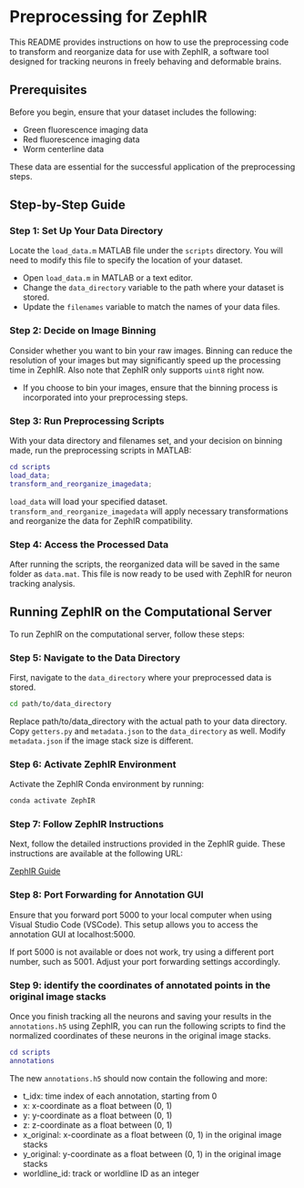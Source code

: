 # Preprocessing for ZephIR

This README provides instructions on how to use the preprocessing code to transform and reorganize data for use with ZephIR, a software tool designed for tracking neurons in freely behaving and deformable brains.

## Prerequisites

Before you begin, ensure that your dataset includes the following:
- Green fluorescence imaging data
- Red fluorescence imaging data
- Worm centerline data

These data are essential for the successful application of the preprocessing steps.

## Step-by-Step Guide

### Step 1: Set Up Your Data Directory

Locate the `load_data.m` MATLAB file under the `scripts` directory. You will need to modify this file to specify the location of your dataset.

- Open `load_data.m` in MATLAB or a text editor.
- Change the `data_directory` variable to the path where your dataset is stored.
- Update the `filenames` variable to match the names of your data files.

### Step 2: Decide on Image Binning

Consider whether you want to bin your raw images. Binning can reduce the resolution of your images but may significantly speed up the processing time in ZephIR. Also note that ZephIR only supports `uint8` right now.

- If you choose to bin your images, ensure that the binning process is incorporated into your preprocessing steps.

### Step 3: Run Preprocessing Scripts

With your data directory and filenames set, and your decision on binning made, run the preprocessing scripts in MATLAB:

```matlab
cd scripts
load_data;
transform_and_reorganize_imagedata;
```

`load_data` will load your specified dataset. `transform_and_reorganize_imagedata` will apply necessary transformations and reorganize the data for ZephIR compatibility.

### Step 4: Access the Processed Data

After running the scripts, the reorganized data will be saved in the same folder as `data.mat`. This file is now ready to be used with ZephIR for neuron tracking analysis.

## Running ZephIR on the Computational Server

To run ZephIR on the computational server, follow these steps:

### Step 5: Navigate to the Data Directory

First, navigate to the `data_directory` where your preprocessed data is stored.

```bash
cd path/to/data_directory
```
Replace path/to/data_directory with the actual path to your data directory. Copy `getters.py` and `metadata.json` to the `data_directory` as well. Modify `metadata.json` if the image stack size is different.

### Step 6: Activate ZephIR Environment
Activate the ZephIR Conda environment by running:

```bash
conda activate ZephIR
```

### Step 7: Follow ZephIR Instructions

Next, follow the detailed instructions provided in the ZephIR guide. These instructions are available at the following URL:

[ZephIR Guide](https://github.com/venkatachalamlab/ZephIR/blob/main/docs/Guide-ZephIR.md)


### Step 8: Port Forwarding for Annotation GUI
Ensure that you forward port 5000 to your local computer when using Visual Studio Code (VSCode). This setup allows you to access the annotation GUI at localhost:5000.

If port 5000 is not available or does not work, try using a different port number, such as 5001. Adjust your port forwarding settings accordingly.

### Step 9: identify the coordinates of annotated points in the original image stacks
Once you finish tracking all the neurons and saving your results in the `annotations.h5` using ZephIR, you can run the following scripts to find the normalized coordinates of these neurons in the original image stacks. 

```matlab
cd scripts
annotations
```
The new `annotations.h5` should now contain the following and more:
- t_idx: time index of each annotation, starting from 0
- x: x-coordinate as a float between (0, 1)
- y: y-coordinate as a float between (0, 1)
- z: z-coordinate as a float between (0, 1)
- x_original: x-coordinate as a float between (0, 1) in the original image stacks
- y_original: y-coordinate as a float between (0, 1) in the original image stacks
- worldline_id: track or worldline ID as an integer



